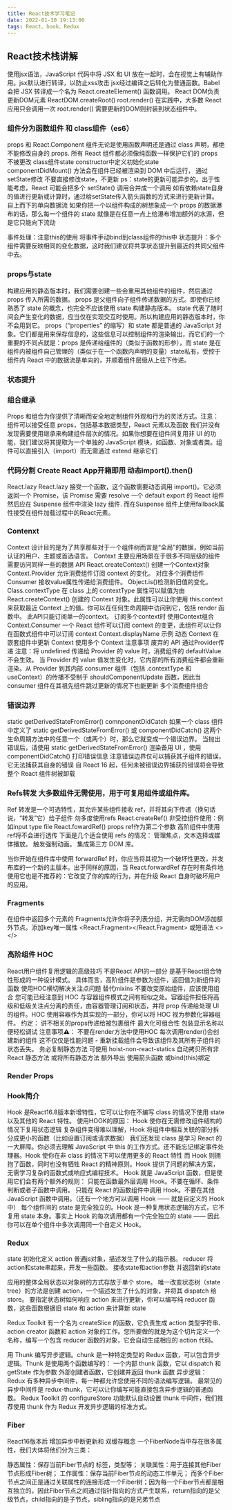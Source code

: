 ```yaml
---
title: React技术学习笔记
date: 2022-01-30 19:13:00
tags: React、hook、Redux
---
```

## React技术栈讲解

使用jsx语法，JavaScript 代码中将 JSX 和 UI 放在一起时，会在视觉上有辅助作用。jsx默认进行转译，以防止xss攻击
jsx经过编译之后转化为普通函数。Babel 会把 JSX 转译成一个名为 React.createElement() 函数调用。
React DOM负责更新DOM元素 ReactDOM.createRoot() root.render()  在实践中，大多数 React 应用只会调用一次 root.render() 需要更新的DOM则封装到状态组件中。

### 组件分为函数组件 和  class组件（es6）
  props 和 React.Component
  组件无论是使用函数声明还是通过 class 声明，都绝不能修改自身的 props. 所有 React 组件都必须像纯函数一样保护它们的 props 不被更改
  class组件state  constructor中定义初始化state
  componentDidMount() 方法会在组件已经被渲染到 DOM 中后运行， 通过setState修改 不要直接修改state，不更新  ps：state的更新可能异步的。出于性能考虑，React 可能会把多个 setState() 调用合并成一个调用
  如有依赖state自身的值进行更新或计算时，通过给setState传入箭头函数的方式来进行更新计算。
  自上而下的单向数据流  如果你把一个以组件构成的树想象成一个 props 的数据瀑布的话，那么每一个组件的 state 就像是在任意一点上给瀑布增加额外的水源，但是它只能向下流动

  事件处理：注意this的使用 将事件手动bind到class组件的this中
  状态提升：多个组件需要反映相同的变化数据，这时我们建议将共享状态提升到最近的共同父组件中去。


### props与state
  构建应用的静态版本时，我们需要创建一些会重用其他组件的组件，然后通过 props 传入所需的数据。
  props 是父组件向子组件传递数据的方式。即使你已经熟悉了 state 的概念，也完全不应该使用 state 构建静态版本。
  state 代表了随时间会产生变化的数据，应当仅在实现交互时使用。所以构建应用的静态版本时，你不会用到它。
  props（“properties” 的缩写）和 state 都是普通的 JavaScript 对象。它们都是用来保存信息的，这些信息可以控制组件的渲染输出，而它们的一个重要的不同点就是：props 是传递给组件的（类似于函数的形参），而 state 是在组件内被组件自己管理的（类似于在一个函数内声明的变量）state私有，受控于组件内
  React 中的数据流是单向的，并顺着组件层级从上往下传递。
  
### 状态提升


### 组合继承
Props 和组合为你提供了清晰而安全地定制组件外观和行为的灵活方式。注意：组件可以接受任意 props，包括基本数据类型，React 元素以及函数
我们并没有发现需要使用继承来构建组件层次的情况。如果你想要在组件间复用非 UI 的功能，我们建议将其提取为一个单独的 JavaScript 模块，如函数、对象或者类。组件可以直接引入（import）而无需通过 extend 继承它们

### 代码分割 Create React App开箱即用  动态import().then()  
   React.lazy   React.lazy 接受一个函数，这个函数需要动态调用 import()。它必须返回一个 Promise，该 Promise 需要 resolve 一个 default export 的 React 组件 然后应在 Suspense 组件中渲染 lazy 组件. 而在Suspense 组件上使用fallback属性接受在组件加载过程中的React元素。

### Contenxt 
  Context 设计目的是为了共享那些对于一个组件树而言是“全局”的数据，例如当前认证的用户、主题或首选语言。
  Context 主要应用场景在于很多不同层级的组件需要访问同样一些的数据
  API
  React.createContext() 创建一个Context对象
  Context.Provider  允许消费组件订阅 context 的变化。 对应多个消费组件Consumer  接收value属性传递给消费组件。  Object.is()检测新旧值的变化。
  Class.contextType  在 class 上的 contextType 属性可以赋值为由 React.createContext() 创建的 Context 对象。此属性可以让你使用 this.context 来获取最近 Context 上的值。你可以在任何生命周期中访问到它，包括 render 函数中。
  此API只能订阅单一的context。 订阅多个context时 使用Context组合
  Context.Consumer   一个 React 组件可以订阅 context 的变更，此组件可以让你在函数式组件中可以订阅 context
  Context.displayName
  示例
  动态 Context
  在嵌套组件中更新 Context
  使用多个 Context
  注意事项
  废弃的 API
  通过Provider传递  注意：将 undefined 传递给 Provider 的 value 时，消费组件的 defaultValue 不会生效。
  当 Provider 的 value 值发生变化时，它内部的所有消费组件都会重新渲染。从 Provider 到其内部 consumer 组件（包括 .contextType 和 useContext）的传播不受制于 shouldComponentUpdate 函数，因此当 consumer 组件在其祖先组件跳过更新的情况下也能更新
  多个消费组件组合 

### 错误边界
  static getDerivedStateFromError()
  comnponentDidCatch
    如果一个 class 组件中定义了 static getDerivedStateFromError() 或 componentDidCatch() 这两个生命周期方法中的任意一个（或两个）时，那么它就变成一个错误边界。
    当抛出错误后，请使用 static getDerivedStateFromError() 渲染备用 UI ，使用 componentDidCatch() 打印错误信息
    注意错误边界仅可以捕获其子组件的错误，它无法捕获其自身的错误
    自 React 16 起，任何未被错误边界捕获的错误将会导致整个 React 组件树被卸载

### Refs转发 大多数组件无需使用，用于可复用组件或组件库。
  Ref 转发是一个可选特性，其允许某些组件接收 ref，并将其向下传递（换句话说，“转发”它）给子组件   勿多度使用refs
  React.createRef()  非受控组件使用：例如input type file
  React.fowardRef() props ref作为第二个参数
  高阶组件中使用 ref将不会进行透传
  下面是几个适合使用 refs 的情况：
      管理焦点，文本选择或媒体播放。
      触发强制动画。
      集成第三方 DOM 库。


  当你开始在组件库中使用 forwardRef 时，你应当将其视为一个破坏性更改，并发布库的一个新的主版本。出于同样的原因，当 React.forwardRef 存在时有条件地使用它也是不推荐的：它改变了你的库的行为，并在升级 React 自身时破坏用户的应用。
### Fragments
  在组件中返回多个元素的 Fragments允许你将子列表分组，并无需向DOM添加额外节点。添加key唯一属性
  <React.Fragment></React.Fragment> 或短语法 <> </>
### 高阶组件 HOC
  React用户组件复用逻辑的高级技巧  不是React API的一部分 是基于React组合特性形成的一种设计模式。 具体而言，高阶组件是参数为组件，返回值为新组件的函数
  使用HOC横切解决关注点问题  替代mixins 
  不要改变原始组件，应该使用组合
  您可能已经注意到 HOC 与容器组件模式之间有相似之处。容器组件担任将高级和低级关注点分离的责任，由容器管理订阅和状态，并将 prop 传递给处理 UI 的组件。HOC 使用容器作为其实现的一部分，你可以将 HOC 视为参数化容器组件。
  约定： 
  讲不相关的props传递给被包裹组件
  最大化可组合性
  包装显示名称以便轻松调试
  注意事项⚠️：
    不要在render方法中使用HOC   每次调用render()会创建新的组件  这不仅仅是性能问题 - 重新挂载组件会导致该组件及其所有子组件的状态丢失。
    务必复制静态方法  可使用 hoist-non-react-statics 自动拷贝所有非 React 静态方法  或将所有静态方法 额外导出
    使用箭头函数 或bind(this)绑定

### Render Props


### Hook简介
  Hook 是React16.8版本新增特性，它可以让你在不编写 class 的情况下使用 state 以及其他的 React 特性。
  使用HOOK的原因：
    Hook 使你在无需修改组件结构的情况下复用状态逻辑
    复杂组件变得难以理解，Hook 将组件中相互关联的部分拆分成更小的函数（比如设置订阅或请求数据）
    我们还发现 class 是学习 React 的一大屏障。你必须去理解 JavaScript 中 this 的工作方式。还不能忘记绑定事件处理器。Hook 使你在非 class 的情况下可以使用更多的 React 特性
    而 Hook 则拥抱了函数，同时也没有牺牲 React 的精神原则。Hook 提供了问题的解决方案，无需学习复杂的函数式或响应式编程技术。
  Hook 就是 JavaScript 函数，但是使用它们会有两个额外的规则：
    只能在函数最外层调用 Hook。不要在循环、条件判断或者子函数中调用。
    只能在 React 的函数组件中调用 Hook。不要在其他 JavaScript 函数中调用。（还有一个地方可以调用 Hook —— 就是自定义的 Hook 中）
    每个组件间的 state 是完全独立的。Hook 是一种复用状态逻辑的方式，它不复用 state 本身。事实上 Hook 的每次调用都有一个完全独立的 state —— 因此你可以在单个组件中多次调用同一个自定义 Hook。

### Redux
  state 初始化定义
  action 普通js对象，描述发生了什么的指示器。
  reducer  将action和state串起来，开发一些函数。 接收state和action参数 并返回新的state

  应用的整体全局状态以对象树的方式存放于单个 store。 唯一改变状态树（state tree）的方法是创建 action，一个描述发生了什么的对象，并将其 dispatch 给 store。 要指定状态树如何响应 action 来进行更新，你可以编写纯 reducer 函数，这些函数根据旧 state 和 action 来计算新 state


  Redux Toolkit 有一个名为 createSlice 的函数，它负责生成 action 类型字符串、action creator 函数和 action 对象的工作。您所要做的就是为这个切片定义一个名称，编写一个包含 reducer 函数的对象，它会自动生成相应的 action 代码。

  用 Thunk 编写异步逻辑。chunk 是一种特定类型的 Redux 函数，可以包含异步逻辑。Thunk 是使用两个函数编写的：
      一个内部 thunk 函数，它以 dispatch 和 getState 作为参数
      外部创建者函数，它创建并返回 thunk 函数
 异步逻辑： 
	Redux 有多种异步中间件，每一种都允许您使用不同的语法编写逻辑。
	最常见的异步中间件是 redux-thunk，它可以让你编写可能直接包含异步逻辑的普通函数。
	Redux Toolkit 的 configureStore 功能默认自动设置 thunk 中间件，我们推荐使用 thunk 作为 Redux 开发异步逻辑的标准方式。
	
### Fiber
 React16版本后 增加异步中断更新和 双缓存概念
 一个FiberNode当中存在很多属性，我们大体将他们分为三类：
 
 静态属性：保存当前Fiber节点的 标签，类型等；
 关联属性：用于连接其他Fiber节点形成Fiber树；
 工作属性：保存当前Fiber节点的动态工作单元；
 而多个Fiber节点之间正是通过关联属性的连接形成一个Fiber树；因为每一个Fiber节点都是相互独立的，因此Fiber节点之间通过指针指向的方式产生联系，return指向的是父级节点，child指向的是子节点，sibling指向的是兄弟节点
 
 
 
      






